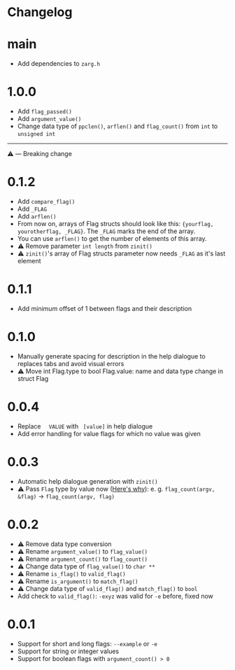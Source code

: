 # Changelog

# main

- Add dependencies to `zarg.h`

# 1.0.0

- Add `flag_passed()`
- Add `argument_value()`
- Change data type of `ppclen()`, `arflen()` and `flag_count()` from `int` to `unsigned int`

---

⚠️ — Breaking change

# 0.1.2

-   Add `compare_flag()`
-   Add `_FLAG`
-   Add `arflen()`
-   From now on, arrays of Flag structs should look like this: `{yourflag, yourotherflag, _FLAG}`. The `_FLAG` marks the end of the array.
-   You can use `arflen()` to get the number of elements of this array.
-   ⚠️ Remove parameter `int length` from `zinit()`
-   ⚠️ `zinit()`'s array of Flag structs parameter now needs `_FLAG` as it's last element

# 0.1.1

-   Add minimum offset of 1 between flags and their description

# 0.1.0

-   Manually generate spacing for description in the help dialogue to replaces tabs and avoid visual errors
-   ⚠️ Move int Flag.type to bool Flag.value: name and data type change in struct Flag

# 0.0.4

-   Replace `  VALUE` with ` [value]` in help dialogue
-   Add error handling for value flags for which no value was given

# 0.0.3

-   Automatic help dialogue generation with `zinit()`
-   ⚠️ Pass `Flag` type by value now ([Here's why](https://austinmorlan.com/posts/pass_by_value_vs_pointer/)): e. g. `flag_count(argv, &flag)` -> `flag_count(argv, flag)`

# 0.0.2

-   ⚠️ Remove data type conversion
-   ⚠️ Rename `argument_value()` to `flag_value()`
-   ⚠️ Rename `argument_count()` to `flag_count()`
-   ⚠️ Change data type of `flag_value()` to `char **`
-   ⚠️ Rename `is_flag()` to `valid_flag()`
-   ⚠️ Rename `is_argument()` to `match_flag()`
-   ⚠️ Change data type of `valid_flag()` and `match_flag()` to `bool`
-   Add check to `valid_flag()`: `-exyz` was valid for `-e` before, fixed now

# 0.0.1

-   Support for short and long flags: `--example` or `-e`
-   Support for string or integer values
-   Support for boolean flags with `argument_count() > 0`
